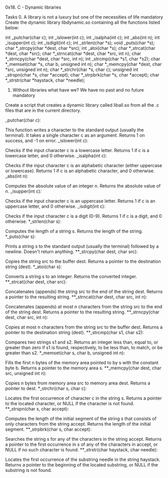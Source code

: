 0x18. C - Dynamic libraries

Tasks
0. A library is not a luxury but one of the necessities of life
mandatory
Create the dynamic library libdynamic.so containing all the functions listed below:

int _putchar(char c);
int _islower(int c);
int _isalpha(int c);
int _abs(int n);
int _isupper(int c);
int _isdigit(int c);
int _strlen(char *s);
void _puts(char *s);
char *_strcpy(char *dest, char *src);
int _atoi(char *s);
char *_strcat(char *dest, char *src);
char *_strncat(char *dest, char *src, int n);
char *_strncpy(char *dest, char *src, int n);
int _strcmp(char *s1, char *s2);
char *_memset(char *s, char b, unsigned int n);
char *_memcpy(char *dest, char *src, unsigned int n);
char *_strchr(char *s, char c);
unsigned int _strspn(char *s, char *accept);
char *_strpbrk(char *s, char *accept);
char *_strstr(char *haystack, char *needle);

1. Without libraries what have we? We have no past and no future
mandatory

Create a script that creates a dynamic library called liball.so from all the .c files that are in the current directory.

_putchar(char c):

This function writes a character to the standard output (usually the terminal).
It takes a single character c as an argument.
Returns 1 on success, and -1 on error.
_islower(int c):

Checks if the input character c is a lowercase letter.
Returns 1 if c is a lowercase letter, and 0 otherwise.
_isalpha(int c):

Checks if the input character c is an alphabetic character (either uppercase or lowercase).
Returns 1 if c is an alphabetic character, and 0 otherwise.
_abs(int n):

Computes the absolute value of an integer n.
Returns the absolute value of n.
_isupper(int c):

Checks if the input character c is an uppercase letter.
Returns 1 if c is an uppercase letter, and 0 otherwise.
_isdigit(int c):

Checks if the input character c is a digit (0-9).
Returns 1 if c is a digit, and 0 otherwise.
*_strlen(char s):

Computes the length of a string s.
Returns the length of the string.
*_puts(char s):

Prints a string s to the standard output (usually the terminal) followed by a newline.
Doesn't return anything.
**_strcpy(char dest, char src):

Copies the string src to the buffer dest.
Returns a pointer to the destination string (dest).
*_atoi(char s):

Converts a string s to an integer.
Returns the converted integer.
**_strcat(char dest, char src):

Concatenates (appends) the string src to the end of the string dest.
Returns a pointer to the resulting string.
**_strncat(char dest, char src, int n):

Concatenates (appends) at most n characters from the string src to the end of the string dest.
Returns a pointer to the resulting string.
**_strncpy(char dest, char src, int n):

Copies at most n characters from the string src to the buffer dest.
Returns a pointer to the destination string (dest).
**_strcmp(char s1, char s2):

Compares two strings s1 and s2.
Returns an integer less than, equal to, or greater than zero if s1 is found, respectively, to be less than, to match, or be greater than s2.
*_memset(char s, char b, unsigned int n):

Fills the first n bytes of the memory area pointed to by s with the constant byte b.
Returns a pointer to the memory area s.
**_memcpy(char dest, char src, unsigned int n):

Copies n bytes from memory area src to memory area dest.
Returns a pointer to dest.
*_strchr(char s, char c):

Locates the first occurrence of character c in the string s.
Returns a pointer to the located character, or NULL if the character is not found.
**_strspn(char s, char accept):

Computes the length of the initial segment of the string s that consists of only characters from the string accept.
Returns the length of the initial segment.
**_strpbrk(char s, char accept):

Searches the string s for any of the characters in the string accept.
Returns a pointer to the first occurrence in s of any of the characters in accept, or NULL if no such character is found.
**_strstr(char haystack, char needle):

Locates the first occurrence of the substring needle in the string haystack.
Returns a pointer to the beginning of the located substring, or NULL if the substring is not found.

